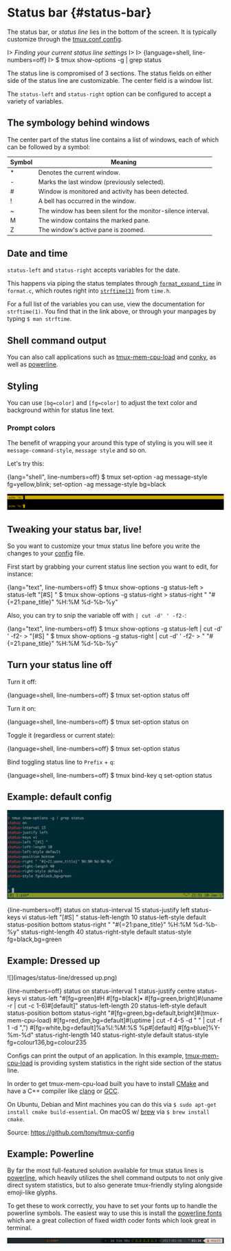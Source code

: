 # Status bar {#status-bar}

The status bar, or *status line* lies in the bottom of the screen. It is
typically customize through the [tmux.conf config](#config).

I> *Finding your current status line settings* 
I>
I> {language=shell, line-numbers=off}
I>     $ tmux show-options -g | grep status

The status line is compromised of 3 sections. The status fields on either side
of the status line are customizable. The center field is a window list.

The `status-left` and `status-right` option can be configured to accept a
variety of variables.

## The symbology behind windows

The center part of the status line contains a list of windows, each of which can
be followed by a symbol:

| Symbol | Meaning                                                      |
|--------|--------------------------------------------------------------|
| *      | Denotes the current window.                                  |
| -      | Marks the last window (previously selected).                 |
| #      | Window is monitored and activity has been detected.          |
| !      | A bell has occurred in the window.                           |
| ~      | The window has been silent for the monitor-silence interval. |
| M      | The window contains the marked pane.                         |
| Z      | The window's active pane is zoomed.                          |

## Date and time

`status-left` and `status-right` accepts variables for the date. 

This happens via piping the status templates through [`format_expand_time`](https://github.com/tmux/tmux/blob/2.3/format.c#L868)
in `format.c`, which routes right into [`strftime(3)`](http://pubs.opengroup.org/onlinepubs/9699919799/functions/strftime.html)
from `time.h`.

For a full list of the variables you can use, view the documentation for
`strftime(1)`. You find that in the link above, or through your manpages by
typing `$ man strftime`.

## Shell command output

You can also call applications such as [tmux-mem-cpu-load](https://github.com/thewtex/tmux-mem-cpu-load)
and [conky](https://github.com/brndnmtthws/conky), as well as
[powerline](#powerline).

## Styling

You can use `[bg=color]` and `[fg=color]` to adjust the text color and
background within for status line text. 

### Prompt colors

The benefit of wrapping your around this type of styling is you will see it
`message-command-style`, `message style` and so on.

Let's try this:

{lang="shell", line-numbers=off}
    $ tmux set-option -ag message-style fg=yellow,blink\; set-option -ag message-style bg=black

![Top: default scheme for prompt. Bottom: newly-styled.](images/09-status-bar/prompt.png)

## Tweaking your status bar, live!

So you want to customize your tmux status line before you write the changes to
your [config](#config) file.

First start by grabbing your current status line section you want to edit, for
instance:

{lang="text", line-numbers=off}
    $ tmux show-options -g status-left
    > status-left "[#S] "
    $ tmux show-options -g status-right
    > status-right " "#{=21:pane_title}" %H:%M %d-%b-%y"

Also, you can try to snip the variable off with `| cut -d' ' -f2-`:

{lang="text", line-numbers=off}
    $ tmux show-options -g status-left | cut -d' ' -f2-
    > "[#S] "
    $ tmux show-options -g status-right | cut -d' ' -f2-
    > " "#{=21:pane_title}" %H:%M %d-%b-%y"

## Turn your status line off

Turn it off:

{language=shell, line-numbers=off}
    $ tmux set-option status off

Turn it on:

{language=shell, line-numbers=off}
    $ tmux set-option status on

Toggle it (regardless or current state):

{language=shell, line-numbers=off}
    $ tmux set-option status

Bind toggling status line to `Prefix` + `q`:

{language=shell, line-numbers=off}
    $ tmux bind-key q set-option status

## Example: default config

![](images/status-line/default.png)

{line-numbers=off}
    status on
    status-interval 15
    status-justify left
    status-keys vi
    status-left "[#S] "
    status-left-length 10
    status-left-style default
    status-position bottom
    status-right " "#{=21:pane_title}" %H:%M %d-%b-%y"
    status-right-length 40
    status-right-style default
    status-style fg=black,bg=green

## Example: Dressed up

![](images/status-line/dressed up.png)

{line-numbers=off}
    status on
    status-interval 1
    status-justify centre
    status-keys vi
    status-left "#[fg=green]#H #[fg=black]• #[fg=green,bright]#(uname -r | cut -c 1-6)#[default]"
    status-left-length 20
    status-left-style default
    status-position bottom
    status-right "#[fg=green,bg=default,bright]#(tmux-mem-cpu-load) #[fg=red,dim,bg=default]#(uptime | cut -f 4-5 -d " " | cut -f 1 -d ",") #[fg=white,bg=default]%a%l:%M:%S %p#[default] #[fg=blue]%Y-%m-%d"
    status-right-length 140
    status-right-style default
    status-style fg=colour136,bg=colour235

Configs can print the output of an application. In this example,
[tmux-mem-cpu-load](https://github.com/thewtex/tmux-mem-cpu-load) is providing
system statistics in the right side section of the status line.

In order to get tmux-mem-cpu-load built you have to install
[CMake](https://cmake.org/) and have a C++ compiler like
[clang](http://clang.llvm.org/) or [GCC](https://gcc.gnu.org/).

On Ubuntu, Debian and Mint machines you can do this via `$ sudo apt-get install
cmake build-essential`. On macOS w/ [brew](http://brew.sh/) via `$ brew install
cmake`.

Source: <https://github.com/tony/tmux-config>

## Example: Powerline

By far the most full-featured solution available for tmux status lines is
[powerline](https://github.com/powerline/powerline/), which heavily utilizes the
shell command outputs to not only give direct system statistics, but to also
generate tmux-friendly styling alongside emoji-like glyphs.

To get these to work correctly, you have to set your fonts up to handle the
powerline symbols. The easiest way to use this is install the [powerline
fonts](https://github.com/powerline/fonts) which are a great collection of fixed
width coder fonts which look great in terminal.

![Powerline requires a specialized font](images/09-status-bar/powerline.png)
